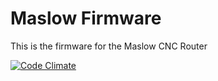 
Maslow Firmware
=================

This is the firmware for the Maslow CNC Router

[![Code Climate](https://codeclimate.com/github/MaslowCNC/Firmware/badges/gpa.svg)](https://codeclimate.com/github/MaslowCNC/Firmware)
